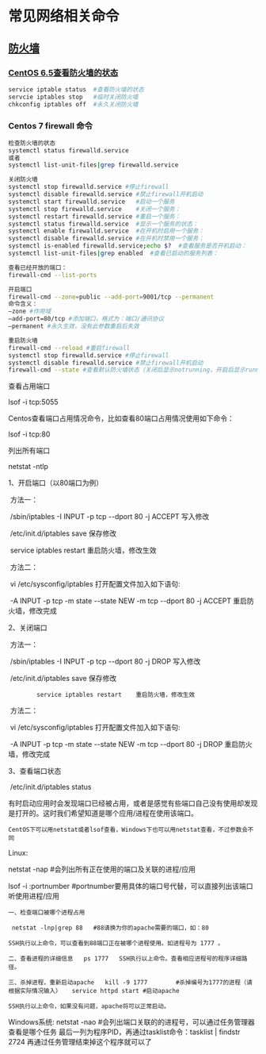 # 常见网络相关命令

## [防火墙](https://www.linuxidc.com/Linux/2016-12/138979.htm)

### [CentOS 6.5查看防火墙的状态](http://www.linuxidc.com/topicnews.aspx?tid=14)

```bash
service iptable status  #查看防火墙的状态
servcie iptables stop   #临时关闭防火墙
chkconfig iptables off  #永久关闭防火墙
```



### Centos 7  firewall 命令

```bash
检查防火墙的状态
systemctl status firewalld.service
或者
systemctl list-unit-files|grep firewalld.service

关闭防火墙
systemctl stop firewalld.service #停止firewall
systemctl disable firewalld.service #禁止firewall开机启动
systemctl start firewalld.service	#启动一个服务 
systemctl stop firewalld.service	#关闭一个服务：
systemctl restart firewalld.service	#重启一个服务：
systemctl status firewalld.service	#显示一个服务的状态：
systemctl enable firewalld.service	#在开机时启用一个服务：
systemctl disable firewalld.service	#在开机时禁用一个服务：
systemctl is-enabled firewalld.service;echo $?	#查看服务是否开机启动：
systemctl list-unit-files|grep enabled	#查看已启动的服务列表：

查看已经开放的端口：
firewall-cmd --list-ports

开启端口
firewall-cmd --zone=public --add-port=9001/tcp --permanent
命令含义：
–zone #作用域
–add-port=80/tcp #添加端口，格式为：端口/通讯协议
–permanent #永久生效，没有此参数重启后失效

重启防火墙
firewall-cmd --reload #重启firewall
systemctl stop firewalld.service #停止firewall
systemctl disable firewalld.service #禁止firewall开机启动
firewall-cmd --state #查看默认防火墙状态（关闭后显示notrunning，开启后显示running）
```



查看占用端口

lsof -i tcp:5055

Centos查看端口占用情况命令，比如查看80端口占用情况使用如下命令：

lsof -i tcp:80

列出所有端口

netstat -ntlp

1、开启端口（以80端口为例）

​      方法一：

​         /sbin/iptables -I INPUT -p tcp --dport 80 -j ACCEPT   写入修改

​         /etc/init.d/iptables save   保存修改

​        service iptables restart    重启防火墙，修改生效

​       方法二：

​       vi /etc/sysconfig/iptables  打开配置文件加入如下语句:

​       -A INPUT -p tcp -m state --state NEW -m tcp --dport 80 -j ACCEPT   重启防火墙，修改完成

2、关闭端口

​     方法一：

​         /sbin/iptables -I INPUT -p tcp --dport 80 -j DROP   写入修改

​         /etc/init.d/iptables save   保存修改

 	        service iptables restart    重启防火墙，修改生效 

​       方法二：

​       vi /etc/sysconfig/iptables  打开配置文件加入如下语句:

​       -A INPUT -p tcp -m state --state NEW -m tcp --dport 80 -j DROP   重启防火墙，修改完成

3、查看端口状态

​      /etc/init.d/iptables status

有时启动应用时会发现端口已经被占用，或者是感觉有些端口自己没有使用却发现是打开的。这时我们希望知道是哪个应用/进程在使用该端口。

 	CentOS下可以用netstat或者lsof查看，Windows下也可以用netstat查看，不过参数会不同 

Linux:

netstat -nap #会列出所有正在使用的端口及关联的进程/应用

lsof -i :portnumber #portnumber要用具体的端口号代替，可以直接列出该端口听使用进程/应用

 	一、检查端口被哪个进程占用 

 	 netstat -lnp|grep 88   #88请换为你的apache需要的端口，如：80 

 	SSH执行以上命令，可以查看到88端口正在被哪个进程使用。如进程号为 1777 。 

 	二、查看进程的详细信息   ps 1777   SSH执行以上命令。查看相应进程号的程序详细路径。 

 	三、杀掉进程，重新启动apache   kill -9 1777        #杀掉编号为1777的进程（请根据实际情况输入）   service httpd start #启动apache 

 	SSH执行以上命令，如果没有问题，apache将可以正常启动。 

   Windows系统:  netstat -nao #会列出端口关联的的进程号，可以通过任务管理器查看是哪个任务  最后一列为程序PID，再通过tasklist命令：tasklist | findstr 2724  再通过任务管理结束掉这个程序就可以了 